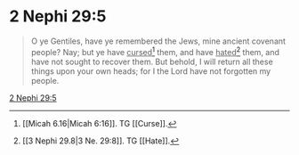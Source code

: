# 2 Nephi 29:5

> O ye Gentiles, have ye remembered the Jews, mine ancient covenant people? Nay; but ye have <u>cursed</u>[^a] them, and have <u>hated</u>[^b] them, and have not sought to recover them. But behold, I will return all these things upon your own heads; for I the Lord have not forgotten my people.

[2 Nephi 29:5](https://www.churchofjesuschrist.org/study/scriptures/bofm/2-ne/29?lang=eng&id=p5#p5)


[^a]: [[Micah 6.16|Micah 6:16]]. TG [[Curse]].
[^b]: [[3 Nephi 29.8|3 Ne. 29:8]]. TG [[Hate]].
